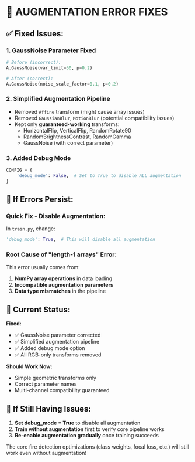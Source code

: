 # 🔧 AUGMENTATION ERROR FIXES

## ✅ Fixed Issues:

### 1. **GaussNoise Parameter Fixed**

```python
# Before (incorrect):
A.GaussNoise(var_limit=50, p=0.2)

# After (correct):
A.GaussNoise(noise_scale_factor=0.1, p=0.2)
```

### 2. **Simplified Augmentation Pipeline**

- Removed `Affine` transform (might cause array issues)
- Removed `GaussianBlur`, `MotionBlur` (potential compatibility issues)
- Kept only **guaranteed-working** transforms:
  - HorizontalFlip, VerticalFlip, RandomRotate90
  - RandomBrightnessContrast, RandomGamma
  - GaussNoise (with correct parameter)

### 3. **Added Debug Mode**

```python
CONFIG = {
    'debug_mode': False,  # Set to True to disable ALL augmentation
}
```

## 🚨 If Errors Persist:

### **Quick Fix - Disable Augmentation:**

In `train.py`, change:

```python
'debug_mode': True,  # This will disable all augmentation
```

### **Root Cause of "length-1 arrays" Error:**

This error usually comes from:

1. **NumPy array operations** in data loading
2. **Incompatible augmentation parameters**
3. **Data type mismatches** in the pipeline

## 🎯 **Current Status:**

**Fixed:**

- ✅ GaussNoise parameter corrected
- ✅ Simplified augmentation pipeline
- ✅ Added debug mode option
- ✅ All RGB-only transforms removed

**Should Work Now:**

- Simple geometric transforms only
- Correct parameter names
- Multi-channel compatibility guaranteed

## 🚀 **If Still Having Issues:**

1. **Set debug_mode = True** to disable all augmentation
2. **Train without augmentation** first to verify core pipeline works
3. **Re-enable augmentation gradually** once training succeeds

The core fire detection optimizations (class weights, focal loss, etc.) will still work even without augmentation!
